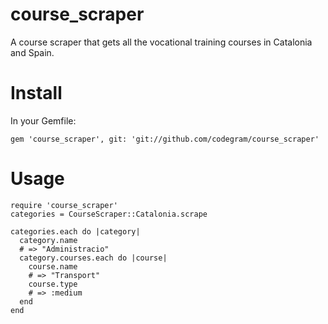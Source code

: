 # course_scraper

A course scraper that gets all the vocational training courses in Catalonia
and Spain.

# Install

In your Gemfile:

    gem 'course_scraper', git: 'git://github.com/codegram/course_scraper'

# Usage

    require 'course_scraper'
    categories = CourseScraper::Catalonia.scrape

    categories.each do |category|
      category.name
      # => "Administracio"
      category.courses.each do |course|
        course.name
        # => "Transport"
        course.type
        # => :medium
      end
    end
